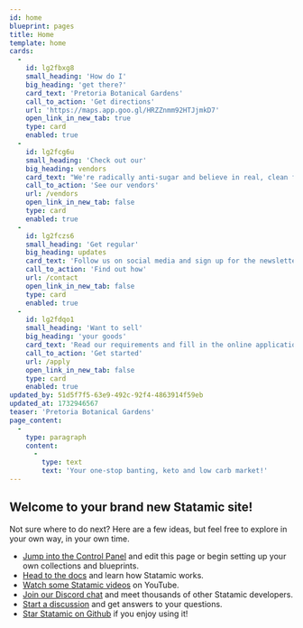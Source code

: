 ```yaml
---
id: home
blueprint: pages
title: Home
template: home
cards:
  -
    id: lg2fbxg8
    small_heading: 'How do I'
    big_heading: 'get there?'
    card_text: 'Pretoria Botanical Gardens'
    call_to_action: 'Get directions'
    url: 'https://maps.app.goo.gl/HRZZnmm92HTJjmkD7'
    open_link_in_new_tab: true
    type: card
    enabled: true
  -
    id: lg2fcg6u
    small_heading: 'Check out our'
    big_heading: vendors
    card_text: "We're radically anti-sugar and believe in real, clean foods made by local people."
    call_to_action: 'See our vendors'
    url: /vendors
    open_link_in_new_tab: false
    type: card
    enabled: true
  -
    id: lg2fczs6
    small_heading: 'Get regular'
    big_heading: updates
    card_text: 'Follow us on social media and sign up for the newsletter.'
    call_to_action: 'Find out how'
    url: /contact
    open_link_in_new_tab: false
    type: card
    enabled: true
  -
    id: lg2fdqo1
    small_heading: 'Want to sell'
    big_heading: 'your goods'
    card_text: 'Read our requirements and fill in the online application form.'
    call_to_action: 'Get started'
    url: /apply
    open_link_in_new_tab: false
    type: card
    enabled: true
updated_by: 51d5f7f5-63e9-492c-92f4-4863914f59eb
updated_at: 1732946567
teaser: 'Pretoria Botanical Gardens'
page_content:
  -
    type: paragraph
    content:
      -
        type: text
        text: 'Your one-stop banting, keto and low carb market!'
---
```

## Welcome to your brand new Statamic site!

Not sure where to do next? Here are a few ideas, but feel free to explore in your own way, in your own time.

- [Jump into the Control Panel](/cp) and edit this page or begin setting up your own collections and blueprints.
- [Head to the docs](https://statamic.dev) and learn how Statamic works.
- [Watch some Statamic videos](https://youtube.com/statamic) on YouTube.
- [Join our Discord chat](https://statamic.com/discord) and meet thousands of other Statamic developers.
- [Start a discussion](https://github.com/statamic/cms/discussions) and get answers to your questions.
- [Star Statamic on Github](https://github.com/statamic/cms) if you enjoy using it!
